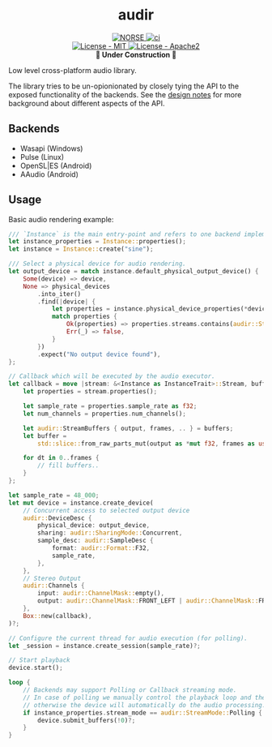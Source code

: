 
<h1 align="center">audir</h1>
<p align="center">
    <a href="https://github.com/norse-rs">
       <img src="https://img.shields.io/badge/project-norse-9cf.svg?style=flat-square" alt="NORSE">
    </a>
    <a href="https://github.com/norse-rs/audir/actions">
        <img src="https://github.com/norse-rs/audir/workflows/ci/badge.svg?style=flat" alt="ci">
    </a>
    <br>
    <a href="LICENSE-MIT">
      <img src="https://img.shields.io/badge/license-MIT-green.svg?style=flat-square" alt="License - MIT">
    </a>
    <a href="LICENSE-APACHE">
      <img src="https://img.shields.io/badge/license-APACHE2-green.svg?style=flat-square" alt="License - Apache2">
    </a>
    <br>
    <b>🚧 Under Construction 🚧</b>
</p>

Low level cross-platform audio library.

The library tries to be un-opionionated by closely tying the API to the exposed functionality of the backends. See the [design notes](audir/DESIGN.md) for more background about different aspects of the API.

## Backends

- Wasapi (Windows)
- Pulse (Linux)
- OpenSL|ES (Android)
- AAudio (Android)

## Usage

Basic audio rendering example:

```Rust
/// `Instance` is the main entry-point and refers to one backend implementation
let instance_properties = Instance::properties();
let instance = Instance::create("sine");

/// Select a physical device for audio rendering.
let output_device = match instance.default_physical_output_device() {
    Some(device) => device,
    None => physical_devices
        .into_iter()
        .find(|device| {
            let properties = instance.physical_device_properties(*device);
            match properties {
                Ok(properties) => properties.streams.contains(audir::StreamFlags::OUTPUT),
                Err(_) => false,
            }
        })
        .expect("No output device found"),
};

// Callback which will be executed by the audio executor.
let callback = move |stream: &<Instance as InstanceTrait>::Stream, buffers| {
    let properties = stream.properties();

    let sample_rate = properties.sample_rate as f32;
    let num_channels = properties.num_channels();

    let audir::StreamBuffers { output, frames, .. } = buffers;
    let buffer =
        std::slice::from_raw_parts_mut(output as *mut f32, frames as usize * num_channels);

    for dt in 0..frames {
        // fill buffers..
    }
};

let sample_rate = 48_000;
let mut device = instance.create_device(
    // Concurrent access to selected output device
    audir::DeviceDesc {
        physical_device: output_device,
        sharing: audir::SharingMode::Concurrent,
        sample_desc: audir::SampleDesc {
            format: audir::Format::F32,
            sample_rate,
        },
    },
    // Stereo Output
    audir::Channels {
        input: audir::ChannelMask::empty(),
        output: audir::ChannelMask::FRONT_LEFT | audir::ChannelMask::FRONT_RIGHT,
    },
    Box::new(callback),
)?;

// Configure the current thread for audio execution (for polling).
let _session = instance.create_session(sample_rate)?;

// Start playback
device.start();

loop {
    // Backends may support Polling or Callback streaming mode.
    // In case of polling we manually control the playback loop and the executor,
    // otherwise the device will automatically do the audio processing.
    if instance_properties.stream_mode == audir::StreamMode::Polling {
        device.submit_buffers(!0)?;
    }
}
```
